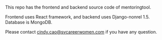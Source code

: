 This repo has the frontend and backend source code of mentoringtool.

Frontend uses React framework, and backend uses Django-nonrel 1.5. Database is MongoDB.

Please contact cindy.cao@svcareerwomen.com if you have any question.
